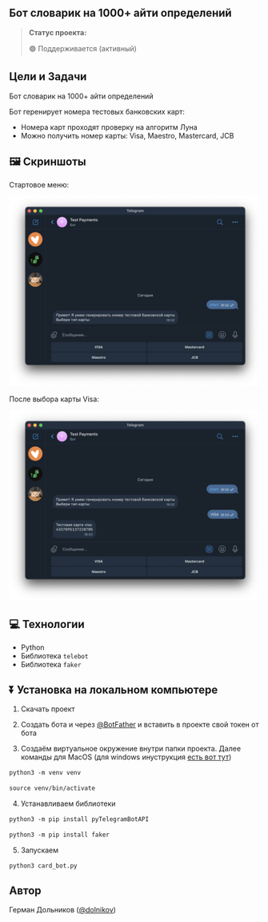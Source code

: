 <h2>Бот словарик на 1000+ айти определений</h2>

> **Статус проекта:**
>
> 🟢 Поддерживается (активный) 

## Цели и Задачи
Бот словарик на 1000+ айти определений

Бот геренирует номера тестовых банковских карт:
* Номера карт проходят проверку на алгоритм Луна
* Можно получить номер карты: Visa, Maestro, Mastercard, JCB

## 🖼 Скриншоты

Стартовое меню:

![image](https://raw.githubusercontent.com/German-D/tg_credit_cards/main/static/bot_menu.png)

После выбора карты Visa:

![image](https://raw.githubusercontent.com/German-D/tg_credit_cards/main/static/visa_card.png)


## 💻 Технологии

* Python
* Библиотека `telebot`
* Библиотека `faker`

## ⏬ Установка на локальном компьютере

1. Скачать проект
   
2. Создать бота и через [@BotFather](https://t.me/BotFather) и вставить в проекте свой токен от бота

3. Создаём виртуальное окружение внутри папки проекта.
Далее команды для MacOS (для windows инуструкция [есть вот тут](https://realpython.com/python-virtual-environments-a-primer/#create-it))

``` markdown
python3 -m venv venv
```

``` markdown
source venv/bin/activate
```
4. Устанавливаем библиотеки

``` markdown
python3 -m pip install pyTelegramBotAPI
```

``` markdown
python3 -m pip install faker
```

5. Запускаем
``` markdown
python3 card_bot.py
```

## Автор

Герман Дольников ([@dolnikov](https://t.me/dolnikov))
